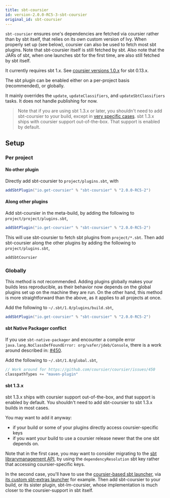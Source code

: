 ```yaml
---
title: sbt-coursier
id: version-2.0.0-RC5-3-sbt-coursier
original_id: sbt-coursier
---
```


`sbt-coursier` ensures one's dependencies are fetched via coursier rather
than by sbt itself, that relies on its own custom version of Ivy. When
properly set up (see below), coursier can also be used to fetch most sbt plugins. Note that sbt-coursier itself is still fetched by sbt. Also note that the JARs of sbt, when one launches sbt for the first time, are also still fetched by sbt itself.

It currently requires sbt 1.x. See
[coursier versions 1.0.x](https://github.com/coursier/coursier/tree/series/1.0.x)
for sbt 0.13.x.

The sbt plugin can be enabled either on a per-project basis (recommended), or globally.

It mainly overrides the `update`, `updateClassifiers`, and `updateSbtClassifiers` tasks. It does
not handle publishing for now.

> Note that if you are using sbt 1.3.x or later, you shouldn't need to add
> sbt-coursier to your build, except in [very specific cases](#sbt-13x).
> sbt 1.3.x ships with coursier support
> out-of-the-box. That support is enabled by default.

## Setup

### Per project

#### No other plugin

Directly add sbt-coursier to `project/plugins.sbt`, with

```scala
addSbtPlugin("io.get-coursier" % "sbt-coursier" % "2.0.0-RC5-2")
```

#### Along other plugins

Add sbt-coursier in the meta-build, by adding the following to `project/project/plugins.sbt`,

```scala
addSbtPlugin("io.get-coursier" % "sbt-coursier" % "2.0.0-RC5-2")
```

This will use sbt-coursier to fetch sbt plugins from `project/*.sbt`. Then add sbt-coursier along the other
plugins by adding the following to `project/plugins.sbt`,

```scala
addSbtCoursier
```

### Globally

This method is not recommended. Adding plugins globally makes your builds less reproducible, as their
behavior now depends on the global plugins set up on the machine they are run. On the other hand, this
method is more straightforward than the above, as it applies to all projects at once.

Add the following to `~/.sbt/1.0/plugins/build.sbt`,

```scala
addSbtPlugin("io.get-coursier" % "sbt-coursier" % "2.0.0-RC5-2")
```

#### sbt Native Packager conflict

If you use `sbt-native-packager` and encounter a compile error `java.lang.NoClassDefFoundError: org/vafer/jdeb/Console`,
there is a work around described in: [#450](https://github.com/coursier/coursier/issues/450).

Add the following to `~/.sbt/1.0/global.sbt`,

```scala
// Work around for https://github.com/coursier/coursier/issues/450
classpathTypes += "maven-plugin"
```

#### sbt 1.3.x

sbt 1.3.x ships with coursier support out-of-the-box, and that support
is enabled by default. You shouldn't need to add sbt-coursier to sbt
1.3.x builds in most cases.

You may want to add it anyway:
- if your build or some of your plugins directly access coursier-specific
  keys
- if you want your build to use a coursier release newer that the one sbt
  depends on.

Note that in the first case, you may want to consider migrating to
the [sbt librarymanagement API](https://github.com/sbt/librarymanagement),
by using the `dependencyResolution` sbt key rather that accessing
coursier-specific keys.

In the second case, you'll have to use the
[coursier-based sbt launcher](https://github.com/coursier/sbt-launcher),
via [its custom sbt-extras launcher](https://github.com/coursier/sbt-extras)
for example. Then add sbt-coursier to your build, or its sister plugin,
sbt-lm-coursier, whose implementation is much closer to the coursier-support
in sbt itself.
